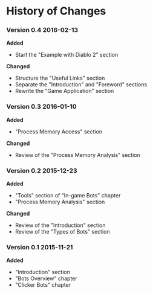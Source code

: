 # History of Changes

### Version 0.4		2016-02-13
**Added**
* Start the "Example with Diablo 2" section

**Changed**
* Structure the "Useful Links" section
* Separate the "Introduction" and "Foreword" sections
* Rewrite the "Game Application" section

### Version 0.3		2016-01-10
**Added**
* "Process Memory Access" section

**Changed**
* Review of the "Process Memory Analysis" section

### Version 0.2		2015-12-23
**Added**
* "Tools" section of "In-game Bots" chapter
* "Process Memory Analysis" section

**Changed**
* Review of the "Introduction" section
* Review of the "Types of Bots" section

### Version 0.1		2015-11-21
**Added**
* "Introduction" section
* "Bots Overview" chapter
* "Clicker Bots" chapter
